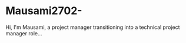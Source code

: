 # Mausami2702-
Hi, I'm Mausami, a project manager transitioning into a technical project manager role...
